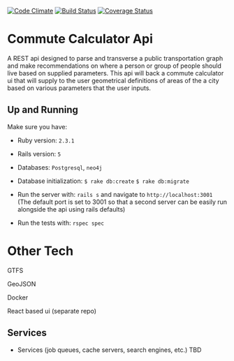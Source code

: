 [![Code Climate](https://codeclimate.com/repos/5855b969bd6f982c76005070/badges/21e0aa7200a802977aae/gpa.svg)](https://codeclimate.com/repos/5855b969bd6f982c76005070/feed)
[![Build Status](https://travis-ci.org/getschomp/commute-calculator-api.svg?branch=master)](https://travis-ci.org/getschomp/commute-calculator-api)
[![Coverage Status](https://coveralls.io/repos/github/getschomp/commute-calculator-api/badge.svg?branch=master)](https://coveralls.io/github/getschomp/commute-calculator-api?branch=master)

# Commute Calculator Api

A REST api designed to parse and transverse a public transportation graph and make recommendations on where a person or group of people should live based on supplied parameters. This api will back a commute calculator ui that will supply to the user geometrical definitions of areas of the a city based on various parameters that the user inputs.

## Up and Running

Make sure you have:
* Ruby version: `2.3.1`

* Rails version: `5`

* Databases: `Postgresql`, `neo4j`


* Database initialization:
  `$ rake db:create`
  `$ rake db:migrate`

* Run the server with: `rails s` and navigate to `http://localhost:3001`
(The default port is set to 3001 so that a second server can be easily run alongside the api using rails defaults)

* Run the tests with: `rspec spec`

# Other Tech

GTFS

GeoJSON

Docker

React based ui (separate repo)

## Services

* Services (job queues, cache servers, search engines, etc.) TBD
